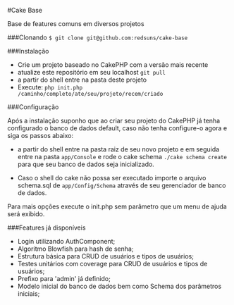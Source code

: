 #Cake Base

Base de features comuns em diversos projetos

###Clonando
` $ git clone git@github.com:redsuns/cake-base `


###Instalação

* Crie um projeto baseado no CakePHP com a versão mais recente
* atualize este repositório em seu localhost `git pull`
* a partir do shell entre na pasta deste projeto
* Execute: ` php init.php /caminho/completo/ate/seu/projeto/recem/criado `


###Configuração

Após a instalação suponho que ao criar seu projeto do CakePHP já tenha configurado o banco de dados default,
caso não tenha configure-o agora e siga os passos abaixo:

* a partir do shell entre na pasta raiz de seu novo projeto e em seguida entre na pasta ` app/Console ` 
e rode o cake schema ` ./cake schema create ` para que seu banco de dados seja inicializado. 

* Caso o shell do cake não possa ser executado importe o arquivo schema.sql de ` app/Config/Schema ` através de 
seu gerenciador de banco de dados.


Para mais opções execute o init.php sem parâmetro que um menu de ajuda será exibido.


###Features já disponíveis

* Login utilizando AuthComponent;
* Algoritmo Blowfish para hash de senha;
* Estrutura básica para CRUD de usuários e tipos de usuários;
* Testes unitários com coverage para CRUD de usuários e tipos de usuários;
* Prefixo para 'admin' já definido;
* Modelo inicial do banco de dados bem como Schema dos parâmetros iniciais;